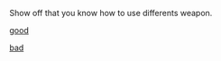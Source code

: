  
 Show off that you know how to use differents weapon.

 
 [good](7-sponsor.md)
 
 [bad](7-sponsor.md)
 
